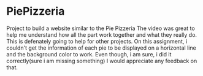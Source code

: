 # PiePizzeria
Project to build a website similar to the Pie Pizzeria
The video was great to help me understand how all the part work together and what they really do. This is defenately going to help for
other projects. On this assignment, i couldn't get the information of each pie to be displayed on a horizontal line and the background color to
work. Even though, i am sure, i did it correctly(sure i am missing something) I would appreciate any feedback on that.
